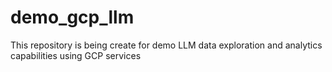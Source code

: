 # demo_gcp_llm
This repository is being create for demo LLM data exploration and analytics capabilities using GCP services
